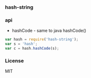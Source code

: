 ### hash-string

### api
* hashCode - same to java hashCode()

```js
var hash = require('hash-string');
var s = 'hash';
var c = hash.hashCode(s);
```

### License
MIT
